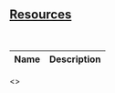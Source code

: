 <span name="resources" id="asm_resources">
</br>

## [Resources](#asm_info)
</br>

Name | Description
:---|:---
<<list>>

</span>
